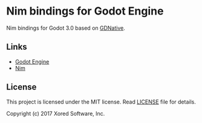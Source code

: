 # Nim bindings for Godot Engine

Nim bindings for Godot 3.0 based on [GDNative](https://godotengine.org/article/dlscript-here).

## Links

- [Godot Engine](http://www.godotengine.org/)
- [Nim](http://nim-lang.org/)

## License

This project is licensed under the MIT license. Read [LICENSE](https://github.com/pragmagic/godot-nim/blob/master/LICENSE) file for details.

Copyright (c) 2017 Xored Software, Inc.